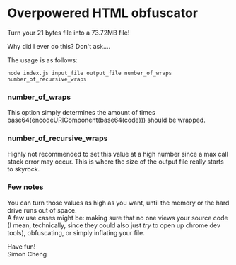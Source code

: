 # Overpowered HTML obfuscator
Turn your 21 bytes file into a 73.72MB file!

Why did I ever do this? Don't ask....

The usage is as follows:
```
node index.js input_file output_file number_of_wraps number_of_recursive_wraps
```

### number\_of\_wraps
This option simply determines the amount of times base64(encodeURIComponent(base64(code))) should be wrapped.

### number\_of\_recursive\_wraps
Highly not recommended to set this value at a high number since a max call stack error may occur. This is where the size of the output file really starts to skyrock.

### Few notes
You can turn those values as high as you want, until the memory or the hard drive runs out of space.<br>
A few use cases might be: making sure that no one views your source code (I mean, technically, since they could also just *try* to open up chrome dev tools), obfuscating, or simply inflating your file.


Have fun!<br>
Simon Cheng